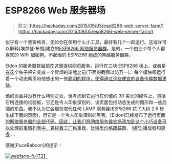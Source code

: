 # ESP8266 Web 服务器场

> 原文:[https://hackaday.com/2015/09/05/esp8266-web-server-farm/](https://hackaday.com/2015/09/05/esp8266-web-server-farm/)

似乎有一个黑客格言，无论你在使用什么小工具，最好有几个一起运行。这或许可以解释[埃尔登·布朗]建立的[ESP8266 网络服务器群](http://wa0uwh.blogspot.jp/2015/08/more-esp8266-web-server-farm.html)。是的，一个由三个每个人都喜欢的 WiFi 加密狗，不起眼的 ESP8266 组成的网络服务器群。

Eldon 的服务器群[目前在这里](http://dc02.ebcon.com:8160/)提供网页服务，运行在三块 ESP8266 板上。或者是在这个帖子把它变成一个冒烟的废墟之前(下面的截图以防万一)。每个模块都运行着一个动态网页和他想出的一些[聪明的程序，使得通过这些便宜的设备传输数据更快](http://wa0uwh.blogspot.jp/2015/08/my-wifi-transfer-improvement-160-times.html)。

他的页面并没有什么特别之处，但考虑到它运行在价值约 30 美元的硬件上，包括它所连接的试验板，它还是令人印象深刻的。该页面包括动态生成的图形和一些后端的东西。我不认为它会很快取代任何 LAMP 服务器(ESP8266 花了大约 2.6 秒生成下面的页面)，但它是一个令人印象深刻的黑客。[Eldon]已经发布了运行页面[的网络服务器的全部代码。因此，让我们将网络服务器农场添加到这个小巧设备可以处理的事情列表中，紧挨着](https://github.com/wa0uwh/ERB-EspWebServer)[工厂称重器](http://hackaday.com/2015/06/28/wirelessly-weighting-plants-with-the-esp8266/)、[比特币价格跟踪器](http://hackaday.com/2015/06/18/tracking-bitcoin-with-the-esp8266/)、 [MP3 播放器](http://hackaday.com/2015/06/06/esp8266-as-a-networked-mp3-decoder/)和[更多](http://hackaday.com/2014/12/05/hacklet-25-esp8266-wifi-module-projects/) …

感谢[PuceBaboon]的提示！

[![webfarm-full](../Images/da477c39b265a0ad9a341ea7e5bad490.png)T2】](https://hackaday.com/wp-content/uploads/2015/09/webfarm-full.jpg)